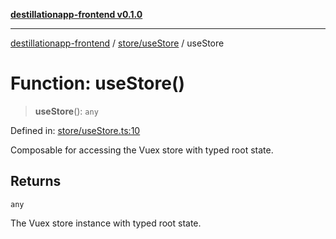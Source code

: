 [**destillationapp-frontend v0.1.0**](../../../README.md)

***

[destillationapp-frontend](../../../modules.md) / [store/useStore](../README.md) / useStore

# Function: useStore()

> **useStore**(): `any`

Defined in: [store/useStore.ts:10](https://github.com/DestillApp/main/blob/ec2df52a50a22efb35f12a0243274f6d03fbca52/frontend/src/store/useStore.ts#L10)

Composable for accessing the Vuex store with typed root state.

## Returns

`any`

The Vuex store instance with typed root state.
